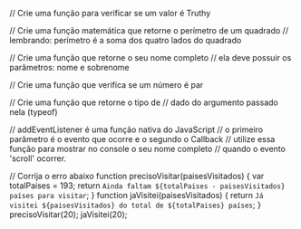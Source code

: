 // Crie uma função para verificar se um valor é Truthy

// Crie uma função matemática que retorne o perímetro de um quadrado
// lembrando: perímetro é a soma dos quatro lados do quadrado

// Crie uma função que retorne o seu nome completo
// ela deve possuir os parâmetros: nome e sobrenome

// Crie uma função que verifica se um número é par

// Crie uma função que retorne o tipo de
// dado do argumento passado nela (typeof)

// addEventListener é uma função nativa do JavaScript
// o primeiro parâmetro é o evento que ocorre e o segundo o Callback
// utilize essa função para mostrar no console o seu nome completo
// quando o evento 'scroll' ocorrer.

// Corrija o erro abaixo
function precisoVisitar(paisesVisitados) {
  var totalPaises = 193;
  return `Ainda faltam ${totalPaises - paisesVisitados} países para visitar`;
}
function jaVisitei(paisesVisitados) {
  return `Já visitei ${paisesVisitados} do total de ${totalPaises} países`;
}
precisoVisitar(20);
jaVisitei(20);
